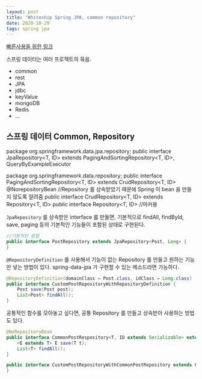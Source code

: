 ```yaml
---
layout: post
title: "Whiteship Spring JPA, common repository"
date: 2020-10-29
tags: spring jpa
---
```


[빠른사용을 위한 링크](https://jobc.tistory.com/120)

스프링 데이터는 여러 프로젝트의 묶음.
- common
- rest
- JPA
- jdbc
- keyValue
- mongoDB
- Redis
- ...

## 스프링 데이터 Common, Repository

package org.springframework.data.jpa.repository;
public interface JpaRepository<T, ID> extends PagingAndSortingRepository<T, ID>, QueryByExampleExecutor<T>

package org.springframework.data.repository;
public interface PagingAndSortingRepository<T, ID> extends CrudRepository<T, ID>
@NorepositoryBean //Repository 를 상속받았기 때문에 Spring 이 bean 을 만들지 않도록 알려줌
public interface CrudRepository<T, ID> extends Repository<T, ID>
public interface Repository<T, ID> //마커용

`JpaRepository` 를 상속받은 interface 를 만들면, 기본적으로 findAll, findById, save, paging 등의 기본적인 기능들이 포함된 상태로 구현된다.

``` java
//기본적인 방법
public interface PostRepository extends JpaRepository<Post, Long> {
}
```

`@RepositoryDefinition` 를 사용해서 기능이 없는 Repository 를 만들고 원하는 기능만 넣는 방법이 있다. spring-data-jpa 가 구현할 수 있는 메소드라면 가능하다.

``` java
@RepositoryDefinition(domainClass = Post.class, idClass = Long.class)
public interface CustomPostRepositoryWithRepositoryDefinition {
    Post save(Post post);
    List<Post> findAll();
}
```

공통적인 함수를 모아놓고 싶다면, 공통 Repository 를 만들고 상속받아 사용하는 방법도 있다.

``` java
@NoRepositoryBean
public interface CommonPostRespository<T, ID extends Serializable> extends Repository<T, ID> {
    <E extends T> E save(T t);
    List<T> findAll();
}

public interface CustomPostRepositoryWithCommonPostRepository extends CommonPostRespository<Post, Long> {
}
```
